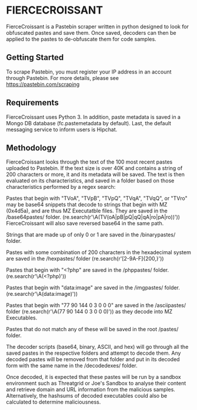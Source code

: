 # FIERCECROISSANT

FierceCroissant is a Pastebin scraper written in python designed to look for obfuscated pastes and save them. Once saved, decoders can then be applied to the pastes to de-obfuscate them for code samples.

## Getting Started

To scrape Pastebin, you must register your IP address in an account through Pastebin. For more details, please see https://pastebin.com/scraping

## Requirements

FierceCroissant uses Python 3. In addition, paste metadata is saved in a Mongo DB database (fc.pastemetadata by default). Last, the default messaging service to inform users is Hipchat.

## Methodology

FierceCroissant looks through the text of the 100 most recent pastes uploaded to Pastebin. If the text size is over 40K and contains a string of 200 characters or more, it and its metadata will be saved. The text is then evaluated on its characteristics, and saved in a folder based on those characteristics performed by a regex search:

Pastes that begin with "TVoA", "TVpB", "TVpQ", "TVqA", "TVqQ", or "TVro" may be base64 snippets that decode to strings that begin with MZ (0x4d5a), and are thus MZ Executatble files. They are saved in the /base64pastes/ folder. (re.search(r'\A(TV(oA|pB|pQ|qQ|qA|ro|pA|ro))')) FierceCroissant will also save reversed base64 in the same path.

Strings that are made up of only 0 or 1 are saved in the /binarypastes/ folder.

Pastes with some combination of 200 characters in the hexadecimal system are saved in the /hexpastes/ folder (re.search(r'[2-9A-F]{200,}'))

Pastes that begin with "<?php" are saved in the /phppastes/ folder. (re.search(r'\A(<\?php)'))

Pastes that begin with "data:image" are saved in the /imgpastes/ folder. (re.search(r'\A(data:image)'))

Pastes that begin with "77 90 144 0 3 0 0 0" are saved in the /asciipastes/ folder (re.search(r'\A(77 90 144 0 3 0 0 0)')) as they decode into MZ Executables.

Pastes that do not match any of these will be saved in the root /pastes/ folder.

The decoder scripts (base64, binary, ASCII, and hex) will go through all the saved pastes in the respective folders and attempt to decode them. Any decoded pastes will be removed from that folder and put in its decoded form with the same name in the /decodedexes/ folder. 

Once decoded, it is expected that these pastes will be run by a sandbox environment such as Threatgrid or Joe's Sandbox to analyse their content and retrieve domain and URL information from the malicious samples. Alternatively, the hashsums of decoded executables could also be calculated to determine maliciousness.